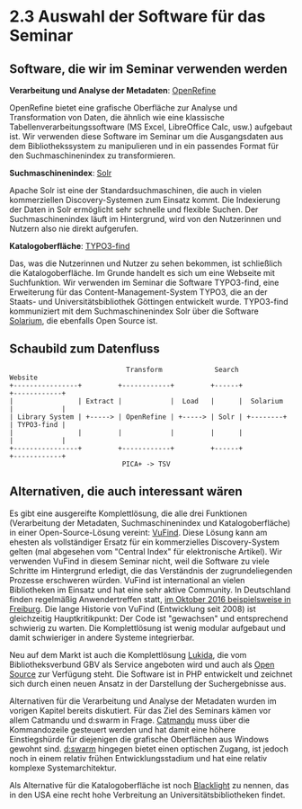 # 2.3 Auswahl der Software für das Seminar

## Software, die wir im Seminar verwenden werden

**Verarbeitung und Analyse der Metadaten**: [OpenRefine](http://openrefine.org)

OpenRefine bietet eine grafische Oberfläche zur Analyse und Transformation von Daten, die ähnlich wie eine klassische Tabellenverarbeitungssoftware (MS Excel, LibreOffice Calc, usw.) aufgebaut ist. Wir verwenden diese Software im Seminar um die Ausgangsdaten aus dem Bibliothekssystem zu manipulieren und in ein passendes Format für den Suchmaschinenindex zu transformieren.

**Suchmaschinenindex**: [Solr](http://lucene.apache.org/solr/)

Apache Solr ist eine der Standardsuchmaschinen, die auch in vielen kommerziellen Discovery-Systemen zum Einsatz kommt. Die Indexierung der Daten in Solr ermöglicht sehr schnelle und flexible Suchen. Der Suchmaschinenindex läuft im Hintergrund, wird von den Nutzerinnen und Nutzern also nie direkt aufgerufen.

**Katalogoberfläche**: [TYPO3-find](https://github.com/subugoe/typo3-find)

Das, was die Nutzerinnen und Nutzer zu sehen bekommen, ist schließlich die Katalogoberfläche. Im Grunde handelt es sich um eine Webseite mit Suchfunktion. Wir verwenden im Seminar die Software TYPO3-find, eine Erweiterung für das Content-Management-System TYPO3, die an der Staats- und Universitätsbibliothek Göttingen entwickelt wurde. TYPO3-find kommuniziert mit dem Suchmaschinenindex Solr über die Software [Solarium](http://www.solarium-project.org/), die ebenfalls Open Source ist.

## Schaubild zum Datenfluss

```
                             Transform             Search                Website
+----------------+         +------------+         +------+            +------------+
|                | Extract |            |  Load   |      |  Solarium  |            |
| Library System | +-----> | OpenRefine | +-----> | Solr | +--------+ | TYPO3-find |
|                |         |            |         |      |            |            |
+----------------+         +------------+         +------+            +------------+
                            PICA+ -> TSV
```

## Alternativen, die auch interessant wären

Es gibt eine ausgereifte Komplettlösung, die alle drei Funktionen (Verarbeitung der Metadaten, Suchmaschinenindex und Katalogoberfläche) in einer Open-Source-Lösung vereint: [VuFind](http://vufind-org.github.io/vufind/). Diese Lösung kann am ehesten als vollständiger Ersatz für ein kommerzielles Discovery-System gelten (mal abgesehen vom "Central Index" für elektronische Artikel). Wir verwenden VuFind in diesem Seminar nicht, weil die Software zu viele Schritte im Hintergrund erledigt, die das Verständnis der zugrundeliegenden Prozesse erschweren würden. VuFind ist international an vielen Bibliotheken im Einsatz und hat eine sehr aktive Community. In Deutschland finden regelmäßig Anwendertreffen statt, [im Oktober 2016 beispielsweise in Freiburg](https://www.ub.uni-freiburg.de/ihre-ub/veranstaltungen/vufind-anwendertreffen/). Die lange Historie von VuFind (Entwicklung seit 2008) ist gleichzeitig Hauptkritikpunkt: Der Code ist "gewachsen" und entsprechend schwierig zu warten. Die Komplettlösung ist wenig modular aufgebaut und damit schwieriger in andere Systeme integrierbar.

Neu auf dem Markt ist auch die Komplettlösung [Lukida](https://www.lukida.org/), die vom Bibliotheksverbund GBV als Service angeboten wird und auch als [Open Source](https://github.com/gbv/Lukida) zur Verfügung steht. Die Software ist in PHP entwickelt und zeichnet sich durch einen neuen Ansatz in der Darstellung der Suchergebnisse aus.

Alternativen für die Verarbeitung und Analyse der Metadaten wurden im vorigen Kapitel bereits diskutiert. Für das Ziel des Seminars kämen vor allem Catmandu und d:swarm in Frage. [Catmandu](http://librecat.org/) muss über die Kommandozeile gesteuert werden und hat damit eine höhere Einstiegshürde für diejenigen die grafische Oberflächen aus Windows gewohnt sind. [d:swarm](http://www.dswarm.org) hingegen bietet einen optischen Zugang, ist jedoch noch in einem relativ frühen Entwicklungsstadium und hat eine relativ komplexe Systemarchitektur.

Als Alternative für die Katalogoberfläche ist noch [Blacklight](http://projectblacklight.org/) zu nennen, das in den USA eine recht hohe Verbreitung an Universitätsbibliotheken findet.